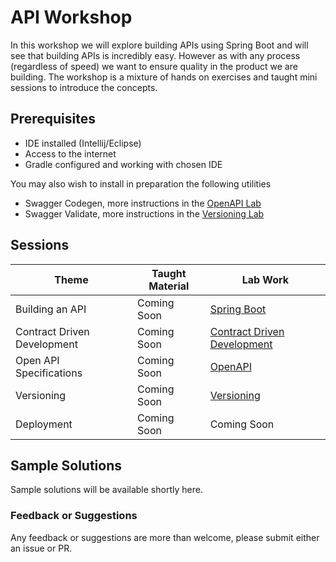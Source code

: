 # API Workshop

In this workshop we will explore building APIs using Spring Boot and will see that building 
APIs is incredibly easy. 
However as with any process (regardless of speed) we want to ensure quality in the product we are building.
The workshop is a mixture of hands on exercises and taught mini sessions to introduce the concepts.

## Prerequisites 

* IDE installed (Intellij/Eclipse) 
* Access to the internet 
* Gradle configured and working with chosen IDE

You may also wish to install in preparation the following utilities

* Swagger Codegen, more instructions in the [OpenAPI Lab](/03-open-api) 
* Swagger Validate, more instructions in the [Versioning Lab](/04-versioning)

## Sessions


| Theme                         | Taught Material |  Lab Work                                    |
|-------------------------------|-----------------|--------------------------------------------- |
| Building an API               | Coming Soon     | [Spring Boot](/01-spring-boot/README.md)     |
| Contract Driven Development   | Coming Soon     | [Contract Driven Development](/02-contracts) |
| Open API Specifications       | Coming Soon     | [OpenAPI](/03-open-api)                      | 
| Versioning                    | Coming Soon     | [Versioning](/04-versioning)                 | 
| Deployment                    | Coming Soon     | Coming Soon                                  |

## Sample Solutions

Sample solutions will be available shortly here. 

### Feedback or Suggestions

Any feedback or suggestions are more than welcome, please submit either an issue or PR. 